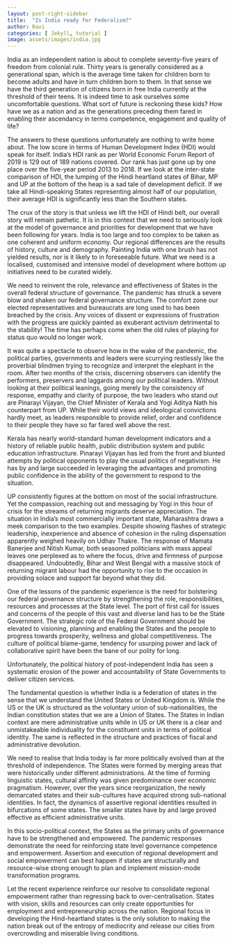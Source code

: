 ```yaml
---
layout: post-right-sidebar
title:  "Is India ready for Federalism?"
author: Ravi
categories: [ Jekyll, tutorial ]
image: assets/images/india.jpg
---
```

India as an independent nation is about to complete seventy-five years of freedom from colonial rule. Thirty years is generally considered as a generational span, which is the average time taken for children born to become adults and have in turn children born to them. In that sense we have the third generation of citizens born in free India currently at the  threshold of their teens. It is indeed time to ask ourselves some uncomfortable questions. What sort of future is reckoning these kids?  How have we as a nation and as the generations preceding them fared in enabling their ascendancy in terms competence, engagement and quality of life?

The answers to these questions unfortunately are nothing to write home about. The low score in terms of Human Development Index (HDI) would speak for itself. India’s HDI rank as per World Economic Forum Report of 2019 is 129 out of 189 nations covered. Our rank has just gone up by one place over the five-year period 2013 to 2018. If we look at the inter-state comparison of HDI, the lumping of the Hindi heartland states of Bihar, MP and UP at the bottom of the heap is a sad tale of development deficit. If we take all Hindi-speaking States representing almost half of our population, their average HDI is significantly less than the Southern states.

The crux of the story is that unless we lift the HDI of Hindi belt, our overall story will remain pathetic. It is in this context that we need to seriously look at the model of governance and priorities for development that we have been following for years. India is too large and too complex to be taken as one coherent and uniform economy. Our regional differences are the results of history, culture and demography. Painting India with one brush has not yielded results, nor is it likely to in foreseeable future. What we need is a localised, customised and intensive model of development where bottom up initiatives need to be curated widely.

We need to reinvent the role, relevance and effectiveness of States in the overall federal structure of governance. The pandemic has struck a severe blow and shaken our federal governance structure.  The comfort zone our elected representatives and bureaucrats are long used to has been breached by the crisis. Any voices of dissent or expressions of frustration with the progress are quickly painted as exuberant activism detrimental to the stability! The time has perhaps come when the old rules of playing for status quo would no longer work.

It was quite a spectacle to observe how in the wake of the pandemic, the political parties, governments and leaders were scurrying restlessly like the proverbial blindmen trying to recognize and interpret the elephant in the room. After two months of the crisis, discerning observers can identify the performers, preservers and laggards among our political leaders. Without looking at their political leanings, going merely by the consistency of response,  empathy and clarity of purpose, the two leaders who stand out are Pinarayi Vijayan, the Chief Minister of Kerala and Yogi Aditya Nath his counterpart from UP. While their world views and ideological convictions hardly meet, as leaders responsible to provide relief, order and confidence to their people they have so far fared well above the rest.

Kerala has nearly world-standard human development indicators and a history of reliable public health, public distribution system and public education infrastructure. Pinarayi Vijayan has led from the front and blunted attempts by political opponents to play the usual politics of negativism. He has by and large succeeded in leveraging the advantages and promoting public confidence in the ability of the government to respond to the situation.

UP consistently figures at the bottom on most of the social infrastructure.    Yet the compassion, reaching out and messaging by Yogi in this hour of crisis for the streams of returning migrants deserve appreciation. The situation in India’s most commercially important state, Maharashtra draws a meek comparison to the two examples. Despite showing flashes of strategic leadership, inexperience and absence of cohesion in the ruling dispensation apparently weighed heavily  on  Udhav Thakre. The response of Mamata Banerjee and Nitish Kumar, both seasoned politicians with mass appeal leaves one perplexed as to where the focus, drive and firmness of purpose disappeared. Undoubtedly, Bihar and West Bengal with a massive stock of returning migrant labour had the opportunity to rise to the occasion in providing solace and support far beyond what they did.

One of the lessons of the pandemic experience is the need for bolstering our federal governance structure by strengthening the role, responsibilities, resources and processes at the State level. The port of first call for issues and concerns of the people of this vast and diverse land has to be the State Government. The strategic role of the Federal Government should be elevated to visioning, planning and enabling  the States and the people to progress towards prosperity, wellness and global competitiveness. The culture of political blame-game, tendency for usurping power and lack of collaborative spirit have been the bane of our polity for long.

Unfortunately, the political history of post-independent India has seen a systematic erosion of the power and accountability of State Governments to deliver citizen services.

The fundamental question is whether India is a federation of states in the sense that we understand the United States or United Kingdom is. While the US or the UK is structured as the voluntary union of sub-nationalities, the Indian constitution states that we are a Union of States. The States in Indian context are mere administrative units while in US or UK there is a clear and unmistakeable individuality for the constituent units in terms of political identity. The same is reflected in the structure and practices of fiscal and administrative devolution.  

We need to realise that India today is far more politically evolved than at the threshold of independence. The States were formed by merging areas that were historically under different administrations. At the time of forming linguistic states, cultural affinity was given predominance over economic pragmatism. However, over the years since reorganization, the newly demarcated states and their sub-cultures have acquired strong sub-national identities. In fact, the dynamics of assertive regional identities resulted in bifurcations of some states. The smaller states have by and large proved effective as efficient administrative units.  

In this socio-political context, the States as the primary units of governance have to be strengthened and empowered. The pandemic responses demonstrate the need for reinforcing state level governance competence and empowerment. Assertion and execution of regional development and social empowerment can best  happen if states are structurally and resource-wise strong enough to plan and implement mission-mode transformation programs.

Let the recent experience reinforce our resolve to consolidate regional empowerment rather than regressing back to over-centralisation. States with vision, skills and resources can only create opportunities for employment and entrepreneurship across the nation. Regional focus in developing the Hind-heartland states is the only solution to making the nation break out of the entropy of mediocrity and release our cities from overcrowding and miserable living conditions. 